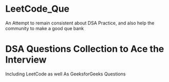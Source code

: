 # LeetCode_Que
An Attempt to remain consistent about DSA Practice, and also help the community to make a good que bank


<h1> DSA Questions Collection to Ace the Interview </h1>

Including LeetCode as well As GeeksforGeeks Questions
